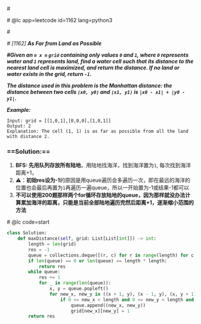 \#

\# @lc app=leetcode id=1162 lang=python3

\#

*\# [1162] **As Far from Land as Possible***

***\#Given an `n x n` `grid` containing only values `0` and `1`, where `0` represents water and `1` represents land, find a water cell such that its distance to the nearest land cell is maximized, and return the distance. If no land or water exists in the grid, return `-1`.***

***The distance used in this problem is the Manhattan distance: the distance between two cells `(x0, y0)` and `(x1, y1)` is `|x0 - x1| + |y0 - y1|`.***

***Example:***

```
Input: grid = [[1,0,1],[0,0,0],[1,0,1]]
Output: 2
Explanation: The cell (1, 1) is as far as possible from all the land with distance 2.
```

### ==Solution:==

1. **BFS: 先用队列存放所有陆地**，用陆地找海洋，找到海洋置为`1`, 每次找到海洋距离+1，
2. ⚠️：**初始res设为-1**的原因是用queue遍历会多遍历一次，即在最远的海洋的位置也会最后再置为`1`再遍历一遍queue，所以一开始置为-1或结果-1都可以
3. **不可以使用200题那样两个for循环存放陆地的queue，因为那样就没办法计算累加海洋的距离，只能是当前全部陆地遍历完然后距离+1，逐渐缩小范围的方法**

\# @lc code=start

```python
class Solution:
    def maxDistance(self, grid: List[List[int]]) -> int:
        length = len(grid)
        res = -1
        queue = collections.deque([(r, c) for r in range(length) for c in range(length) if grid[r][c] == 1])
        if len(queue) == 0 or len(queue) == length * length:
            return res
        while queue:
            res += 1
            for _ in range(len(queue)):
                x, y = queue.popleft()
                for new_x, new_y in ((x + 1, y), (x - 1, y), (x, y + 1), (x, y - 1)):
                    if 0 <= new_x < length and 0 <= new_y < length and grid[new_x][new_y] == 0:
                        queue.append((new_x, new_y))
                        grid[new_x][new_y] = 1
        return res
```

